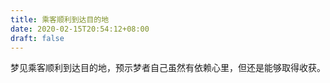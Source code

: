 ```yaml
---
title: 乘客顺利到达目的地
date: 2020-02-15T20:54:12+08:00
draft: false
---
```


梦见乘客顺利到达目的地，预示梦者自己虽然有依赖心里，但还是能够取得收获。<br>
